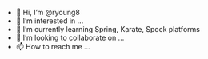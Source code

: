 - 👋 Hi, I’m @ryoung8
- 👀 I’m interested in ...
- 🌱 I’m currently learning Spring, Karate, Spock platforms
- 💞️ I’m looking to collaborate on ...
- 📫 How to reach me ...

<!---
ryoung8/ryoung8 is a ✨ special ✨ repository because its `README.md` (this file) appears on your GitHub profile.
You can click the Preview link to take a look at your changes.
--->
